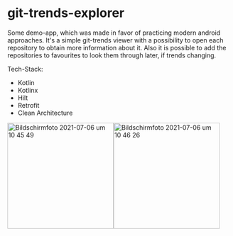 # git-trends-explorer
Some demo-app, which was made in favor of practicing modern android approaches. It's a simple git-trends viewer with a possibility to open each repository to obtain more information about it. Also it is possible to add the repositories to favourites to look them through later, if trends changing.

Tech-Stack:
  - Kotlin
  - Kotlinx
  - Hilt
  - Retrofit
  - Clean Architecture

<img width="239" alt="Bildschirmfoto 2021-07-06 um 10 45 49" src="https://user-images.githubusercontent.com/47175037/124571072-c3907280-de47-11eb-96bc-d1d856935bef.png"><img width="239" alt="Bildschirmfoto 2021-07-06 um 10 46 26" src="https://user-images.githubusercontent.com/47175037/124571166-d6a34280-de47-11eb-9f9d-f29c30d1fd5e.png">



